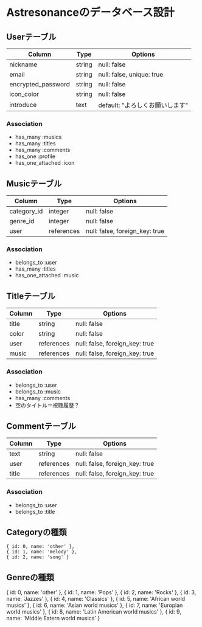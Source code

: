 # Astresonanceのデータベース設計

## Userテーブル

| Column             | Type   | Options                   |
| ------------------ | ------ | ------------------------- |
| nickname           | string | null: false               |
| email              | string | null: false, unique: true |
| encrypted_password | string | null: false               |
| icon_color         | string | null: false               |
| introduce          | text   | default: "よろしくお願いします" |

### Association

- has_many :musics
- has_many :titles
- has_many :comments
- has_one :profile
- has_one_attached :icon

## Musicテーブル

| Column              | Type       | Options                        |
| ------------------- | ---------- | ------------------------------ |
| category_id         | integer    | null: false                    |
| genre_id            | integer    | null: false                    |
| user                | references | null: false, foreign_key: true |

### Association

- belongs_to :user
- has_many :titles
- has_one_attached :music

## Titleテーブル

| Column             | Type       | Options                        |
| ------------------ | ---------- | ------------------------------ |
| title              | string     | null: false                    |
| color              | string     | null: false                    |
| user               | references | null: false, foreign_key: true |
| music              | references | null: false, foreign_key: true |

### Association

- belongs_to :user
- belongs_to :music
- has_many :comments
- 空のタイトル＝視聴履歴？

## Commentテーブル

| Column             | Type       | Options                        |
| ------------------ | ---------- | ------------------------------ |
| text               | string     | null: false                    |
| user               | references | null: false, foreign_key: true |
| title              | references | null: false, foreign_key: true |

### Association

- belongs_to :user
- belongs_to :title

## Categoryの種類
    { id: 0, name: 'other' },
    { id: 1, name: 'melody' },
    { id: 2, name: 'song' }

## Genreの種類
  { id: 0, name: 'other' },
    { id: 1, name: 'Pops' },
    { id: 2, name: 'Rocks' },
    { id: 3, name: 'Jazzes' },
    { id: 4, name: 'Classics' },
    { id: 5, name: 'African world musics' },
    { id: 6, name: 'Asian world musics' },
    { id: 7, name: 'Europian world musics' },
    { id: 8, name: 'Latin American world musics' },
    { id: 9, name: 'Middle Eatern world musics' }
